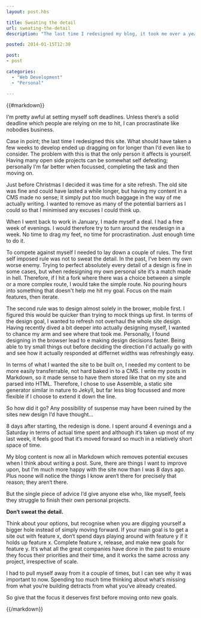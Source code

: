 ```yaml
---
layout: post.hbs

title: Sweating the detail
url: sweating-the-detail
description: "The last time I redesigned my blog, it took me over a year to have something to show for it. This time I gave myself a week."

posted: 2014-01-15T12:30

post:
- post

categories:
  - "Web Development"
  - "Personal"

---
```


{{#markdown}}

I‘m pretty awful at setting myself soft deadlines.  Unless there‘s a solid deadline which people are relying on me to hit, I can procrastinate like nobodies business.

Case in point; the last time I redesigned this site.  What should have taken a few weeks to develop ended up dragging on for longer than I‘d even like to consider.  The problem with this is that the only person it affects is yourself.  Having many open side projects can be somewhat self defeating; personally I‘m far better when focussed, completing the task and then moving on.

Just before Christmas I decided it was time for a site refresh.  The old site was fine and could have lasted a while longer, but having my content in a CMS made no sense; it simply put too much baggage in the way of me actually writing.  I wanted to remove as many of the potential barriers as I could so that I minimised any excuses I could think up.

When I went back to work in January, I made myself a deal. I had a free week of evenings. I would therefore try to turn around the resdesign in a week. No time to drag my feet, no time for procrastination. Just enough time to do it.

To compete against myself I needed to lay down a couple of rules.  The first self imposed rule was not to sweat the detail.  In the past, I‘ve been my own worse enemy. Trying to perfect absolutely every detail of a design is fine in some cases, but when redesigning my own personal site it‘s a match made in hell.  Therefore, if I hit a fork where there was a choice between a simple or a more complex route, I would take the simple route.  No pouring hours into something that doesn't help me hit my goal. Focus on the main features, then iterate.

The second rule was to design almost solely in the brower, mobile first.  I figured this would be quicker than trying to mock things up first.  In terms of the design goal, I wanted to refresh not overhaul the whole site design.  Having recently dived a bit deeper into actually designing myself, I wanted to chance my arm and see where that took me.  Personally, I found designing in the browser lead to e making design decisions faster.  Being able to try small things out before deciding the direction I'd actually go with and see how it actually responded at differnet widths was refreshingly easy.


In terms of what I wanted the site to be built on, I needed my content to be more easily transferrable, not hard baked in to a CMS.  I write my posts in Markdown, so it made sense to have them stored like that on my site and parsed into HTML.  Therefore, I chose to use Assemble, a static site generator similar in nature to Jekyll, but far less blog focussed and more flexible if I choose to extend it down the line.

So how did it go? Any possibility of suspense may have been ruined by the sites new design I‘d have thought…

8 days after starting, the redesign is done. I spent around 4 evenings and a Saturday in terms of actual time spent and although it‘s taken up most of my last week, it feels good that it‘s moved forward so much in a relatively short space of time.

My blog content is now all in Markdown which removes potential excuses when I think about writing a post.  Sure, there are things I want to improve upon, but I'm much more happy with the site now than I was 8 days ago. Plus noone will notice the things I know aren‘t there for precisely that reason; they aren‘t there.

But the single piece of advice I‘d give anyone else who, like myself, feels they struggle to finish their own personal projects.

**Don‘t sweat the detail.**

Think about your options, but recognise when you are digging yourself a bigger hole instead of simply moving forward.  If your main goal is to get a site out with feature x, don‘t spend days playing around with feature y if it holds up feature x.  Complete feature x, release, and make new goals for feature y.  It‘s what all the great companies have done in the past to ensure they focus their priorities and their time, and it works the same across any project, irrespective of scale.

I had to pull myself away from it a couple of times, but I can see why it was important to now.  Spending too much time thinking about what‘s missing from what you‘re building detracts from what you‘ve already created.

So give that the focus it deserves first before moving onto new goals.

{{/markdown}}